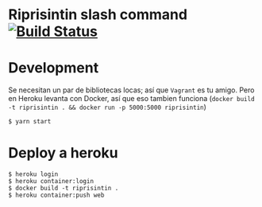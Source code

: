 # Riprisintin slash command [![Build Status](https://travis-ci.org/jazcarate/riprisintin.svg?branch=master)](https://travis-ci.org/jazcarate/riprisintin)

# Development
Se necesitan un par de bibliotecas locas; así que `Vagrant` es tu amigo. Pero en Heroku levanta con Docker, así que eso tambien funciona (`docker build -t riprisintin . && docker run -p 5000:5000 riprisintin`)

`$ yarn start`

# Deploy a heroku
```
$ heroku login
$ heroku container:login
$ docker build -t riprisintin .
$ heroku container:push web
```